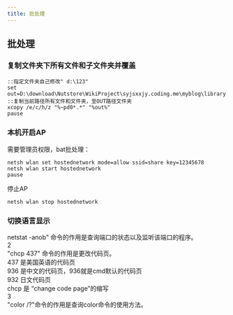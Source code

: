 ```yaml
---
title: 批处理
---
```


## 批处理

### 复制文件夹下所有文件和子文件夹并覆盖
```
::指定文件夹自己修改" d:\123"
set out=D:\download\Nutstore\WikiProject\syjsxxjy.coding.me\myblog\library
::复制当前路径所有文件和文件夹，至OUT路径文件夹
xcopy /e/c/h/z "%~pd0*.*" "%out%"
pause
```
### 本机开启AP
需要管理员权限，bat批处理：
```
netsh wlan set hostednetwork mode=allow ssid=share key=12345678
netsh wlan start hostednetwork
pause
```
停止AP
```
netsh wlan stop hostednetwork
```

### 切换语言显示
netstat -anob"  命令的作用是查询端口的状态以及监听该端口的程序。  
2  
"chcp 437" 命令的作用是更改代码页。  
437 是美国英语的代码页  
936 是中文的代码页，936就是cmd默认的代码页  
932 日文代码页  
chcp 是 “change code page”的缩写  
3  
"color  /?"命令的作用是查询color命令的使用方法。  
